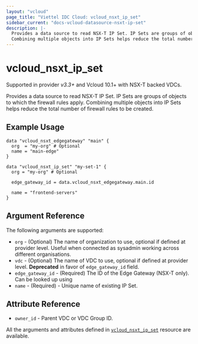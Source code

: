 ```yaml
---
layout: "vcloud"
page_title: "Viettel IDC Cloud: vcloud_nsxt_ip_set"
sidebar_current: "docs-vcloud-datasource-nsxt-ip-set"
description: |-
  Provides a data source to read NSX-T IP Set. IP Sets are groups of objects to which the firewall rules apply. 
  Combining multiple objects into IP Sets helps reduce the total number of firewall rules to be created.
---
```


# vcloud\_nsxt\_ip\_set

Supported in provider *v3.3+* and Vcloud 10.1+ with NSX-T backed VDCs.

Provides a data source to read NSX-T IP Set. IP Sets are groups of objects to which the firewall rules apply. Combining
multiple objects into IP Sets helps reduce the total number of firewall rules to be created.

## Example Usage

```hcl
data "vcloud_nsxt_edgegateway" "main" {
  org  = "my-org" # Optional
  name = "main-edge"
}

data "vcloud_nsxt_ip_set" "my-set-1" {
  org = "my-org" # Optional

  edge_gateway_id = data.vcloud_nsxt_edgegateway.main.id

  name = "frontend-servers"
}
```

## Argument Reference

The following arguments are supported:

* `org` - (Optional) The name of organization to use, optional if defined at provider level. Useful
  when connected as sysadmin working across different organisations.
* `vdc` - (Optional) The name of VDC to use, optional if defined at provider level. **Deprecated**
in favor of `edge_gateway_id` field.
* `edge_gateway_id` - (Required) The ID of the Edge Gateway (NSX-T only). Can be looked up using
* `name` - (Required)  - Unique name of existing IP Set.

## Attribute Reference
* `owner_id` - Parent VDC or VDC Group ID.

All the arguments and attributes defined in
[`vcloud_nsxt_ip_set`](/providers/terraform-viettelidc/vcloud/latest/docs/resources/nsxt_ip_set) resource are available.
